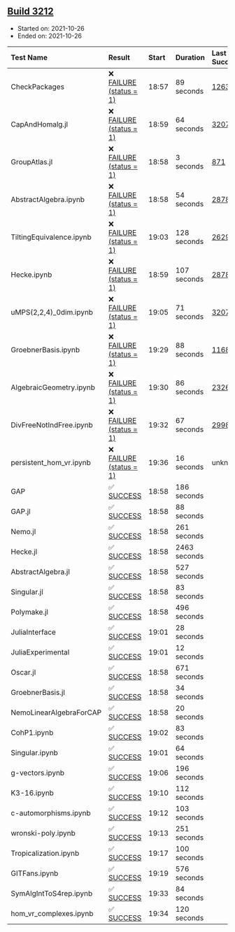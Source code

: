 ## [Build 3212](https://oscarci.mathematik.uni-kl.de/job/oscar-stable/3212/)

* Started on: 2021-10-26
* Ended on: 2021-10-26

| Test Name    | Result | Start | Duration | Last Success | First Failure |
|:-------------|:-------|:------|:---------|:-------------|:--------------|
| CheckPackages | ❌ [FAILURE (status = 1)](https://oscarci.mathematik.uni-kl.de/job/oscar-stable/3212/artifact/logs/build-3212/CheckPackages.log) | 18:57 | 89 seconds | [1263](https://oscarci.mathematik.uni-kl.de/job/oscar-stable/1263/) | [1264](https://oscarci.mathematik.uni-kl.de/job/oscar-stable/1264/) |
| CapAndHomalg.jl | ❌ [FAILURE (status = 1)](https://oscarci.mathematik.uni-kl.de/job/oscar-stable/3212/artifact/logs/build-3212/CapAndHomalg.jl.log) | 18:59 | 64 seconds | [3207](https://oscarci.mathematik.uni-kl.de/job/oscar-stable/3207/) | [3208](https://oscarci.mathematik.uni-kl.de/job/oscar-stable/3208/) |
| GroupAtlas.jl | ❌ [FAILURE (status = 1)](https://oscarci.mathematik.uni-kl.de/job/oscar-stable/3212/artifact/logs/build-3212/GroupAtlas.jl.log) | 18:58 | 3 seconds | [871](https://oscarci.mathematik.uni-kl.de/job/oscar-stable/871/) | [872](https://oscarci.mathematik.uni-kl.de/job/oscar-stable/872/) |
| AbstractAlgebra.ipynb | ❌ [FAILURE (status = 1)](https://oscarci.mathematik.uni-kl.de/job/oscar-stable/3212/artifact/logs/build-3212/AbstractAlgebra.ipynb.log) | 18:58 | 54 seconds | [2878](https://oscarci.mathematik.uni-kl.de/job/oscar-stable/2878/) | [2879](https://oscarci.mathematik.uni-kl.de/job/oscar-stable/2879/) |
| TiltingEquivalence.ipynb | ❌ [FAILURE (status = 1)](https://oscarci.mathematik.uni-kl.de/job/oscar-stable/3212/artifact/logs/build-3212/TiltingEquivalence.ipynb.log) | 19:03 | 128 seconds | [2629](https://oscarci.mathematik.uni-kl.de/job/oscar-stable/2629/) | [2630](https://oscarci.mathematik.uni-kl.de/job/oscar-stable/2630/) |
| Hecke.ipynb | ❌ [FAILURE (status = 1)](https://oscarci.mathematik.uni-kl.de/job/oscar-stable/3212/artifact/logs/build-3212/Hecke.ipynb.log) | 18:59 | 107 seconds | [2878](https://oscarci.mathematik.uni-kl.de/job/oscar-stable/2878/) | [2879](https://oscarci.mathematik.uni-kl.de/job/oscar-stable/2879/) |
| uMPS(2,2,4)_0dim.ipynb | ❌ [FAILURE (status = 1)](https://oscarci.mathematik.uni-kl.de/job/oscar-stable/3212/artifact/logs/build-3212/uMPS-2-2-4-_0dim.ipynb.log) | 19:05 | 71 seconds | [3207](https://oscarci.mathematik.uni-kl.de/job/oscar-stable/3207/) | [3208](https://oscarci.mathematik.uni-kl.de/job/oscar-stable/3208/) |
| GroebnerBasis.ipynb | ❌ [FAILURE (status = 1)](https://oscarci.mathematik.uni-kl.de/job/oscar-stable/3212/artifact/logs/build-3212/GroebnerBasis.ipynb.log) | 19:29 | 88 seconds | [1168](https://oscarci.mathematik.uni-kl.de/job/oscar-stable/1168/) | [1169](https://oscarci.mathematik.uni-kl.de/job/oscar-stable/1169/) |
| AlgebraicGeometry.ipynb | ❌ [FAILURE (status = 1)](https://oscarci.mathematik.uni-kl.de/job/oscar-stable/3212/artifact/logs/build-3212/AlgebraicGeometry.ipynb.log) | 19:30 | 86 seconds | [2326](https://oscarci.mathematik.uni-kl.de/job/oscar-stable/2326/) | [2327](https://oscarci.mathematik.uni-kl.de/job/oscar-stable/2327/) |
| DivFreeNotIndFree.ipynb | ❌ [FAILURE (status = 1)](https://oscarci.mathematik.uni-kl.de/job/oscar-stable/3212/artifact/logs/build-3212/DivFreeNotIndFree.ipynb.log) | 19:32 | 67 seconds | [2998](https://oscarci.mathematik.uni-kl.de/job/oscar-stable/2998/) | [2999](https://oscarci.mathematik.uni-kl.de/job/oscar-stable/2999/) |
| persistent_hom_vr.ipynb | ❌ [FAILURE (status = 1)](https://oscarci.mathematik.uni-kl.de/job/oscar-stable/3212/artifact/logs/build-3212/persistent_hom_vr.ipynb.log) | 19:36 | 16 seconds | unknown | unknown |
| GAP | ✅ [SUCCESS](https://oscarci.mathematik.uni-kl.de/job/oscar-stable/3212/artifact/logs/build-3212/GAP.log) | 18:58 | 186 seconds |  |  |
| GAP.jl | ✅ [SUCCESS](https://oscarci.mathematik.uni-kl.de/job/oscar-stable/3212/artifact/logs/build-3212/GAP.jl.log) | 18:58 | 88 seconds |  |  |
| Nemo.jl | ✅ [SUCCESS](https://oscarci.mathematik.uni-kl.de/job/oscar-stable/3212/artifact/logs/build-3212/Nemo.jl.log) | 18:58 | 261 seconds |  |  |
| Hecke.jl | ✅ [SUCCESS](https://oscarci.mathematik.uni-kl.de/job/oscar-stable/3212/artifact/logs/build-3212/Hecke.jl.log) | 18:58 | 2463 seconds |  |  |
| AbstractAlgebra.jl | ✅ [SUCCESS](https://oscarci.mathematik.uni-kl.de/job/oscar-stable/3212/artifact/logs/build-3212/AbstractAlgebra.jl.log) | 18:58 | 527 seconds |  |  |
| Singular.jl | ✅ [SUCCESS](https://oscarci.mathematik.uni-kl.de/job/oscar-stable/3212/artifact/logs/build-3212/Singular.jl.log) | 18:58 | 83 seconds |  |  |
| Polymake.jl | ✅ [SUCCESS](https://oscarci.mathematik.uni-kl.de/job/oscar-stable/3212/artifact/logs/build-3212/Polymake.jl.log) | 18:58 | 496 seconds |  |  |
| JuliaInterface | ✅ [SUCCESS](https://oscarci.mathematik.uni-kl.de/job/oscar-stable/3212/artifact/logs/build-3212/JuliaInterface.log) | 19:01 | 28 seconds |  |  |
| JuliaExperimental | ✅ [SUCCESS](https://oscarci.mathematik.uni-kl.de/job/oscar-stable/3212/artifact/logs/build-3212/JuliaExperimental.log) | 19:01 | 12 seconds |  |  |
| Oscar.jl | ✅ [SUCCESS](https://oscarci.mathematik.uni-kl.de/job/oscar-stable/3212/artifact/logs/build-3212/Oscar.jl.log) | 18:58 | 671 seconds |  |  |
| GroebnerBasis.jl | ✅ [SUCCESS](https://oscarci.mathematik.uni-kl.de/job/oscar-stable/3212/artifact/logs/build-3212/GroebnerBasis.jl.log) | 18:58 | 34 seconds |  |  |
| NemoLinearAlgebraForCAP | ✅ [SUCCESS](https://oscarci.mathematik.uni-kl.de/job/oscar-stable/3212/artifact/logs/build-3212/NemoLinearAlgebraForCAP.log) | 18:58 | 20 seconds |  |  |
| CohP1.ipynb | ✅ [SUCCESS](https://oscarci.mathematik.uni-kl.de/job/oscar-stable/3212/artifact/logs/build-3212/CohP1.ipynb.log) | 19:02 | 83 seconds |  |  |
| Singular.ipynb | ✅ [SUCCESS](https://oscarci.mathematik.uni-kl.de/job/oscar-stable/3212/artifact/logs/build-3212/Singular.ipynb.log) | 19:01 | 64 seconds |  |  |
| g-vectors.ipynb | ✅ [SUCCESS](https://oscarci.mathematik.uni-kl.de/job/oscar-stable/3212/artifact/logs/build-3212/g-vectors.ipynb.log) | 19:06 | 196 seconds |  |  |
| K3-16.ipynb | ✅ [SUCCESS](https://oscarci.mathematik.uni-kl.de/job/oscar-stable/3212/artifact/logs/build-3212/K3-16.ipynb.log) | 19:10 | 112 seconds |  |  |
| c-automorphisms.ipynb | ✅ [SUCCESS](https://oscarci.mathematik.uni-kl.de/job/oscar-stable/3212/artifact/logs/build-3212/c-automorphisms.ipynb.log) | 19:12 | 103 seconds |  |  |
| wronski-poly.ipynb | ✅ [SUCCESS](https://oscarci.mathematik.uni-kl.de/job/oscar-stable/3212/artifact/logs/build-3212/wronski-poly.ipynb.log) | 19:13 | 251 seconds |  |  |
| Tropicalization.ipynb | ✅ [SUCCESS](https://oscarci.mathematik.uni-kl.de/job/oscar-stable/3212/artifact/logs/build-3212/Tropicalization.ipynb.log) | 19:17 | 100 seconds |  |  |
| GITFans.ipynb | ✅ [SUCCESS](https://oscarci.mathematik.uni-kl.de/job/oscar-stable/3212/artifact/logs/build-3212/GITFans.ipynb.log) | 19:19 | 576 seconds |  |  |
| SymAlgIntToS4rep.ipynb | ✅ [SUCCESS](https://oscarci.mathematik.uni-kl.de/job/oscar-stable/3212/artifact/logs/build-3212/SymAlgIntToS4rep.ipynb.log) | 19:33 | 84 seconds |  |  |
| hom_vr_complexes.ipynb | ✅ [SUCCESS](https://oscarci.mathematik.uni-kl.de/job/oscar-stable/3212/artifact/logs/build-3212/hom_vr_complexes.ipynb.log) | 19:34 | 120 seconds |  |  |
